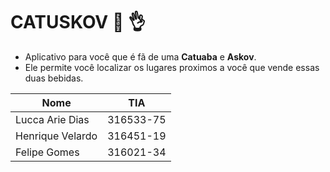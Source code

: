 # CATUSKOV :beers: :ok_hand:
- Aplicativo para você que é fã de uma **Catuaba** e **Askov**. 
- Ele permite você localizar os lugares proximos a você que vende essas duas bebidas.

| Nome          | TIA    |
|---------------|--------|
|Lucca Arie Dias|316533-75| 
|Henrique Velardo|316451-19|
|Felipe Gomes | 316021-34 |
